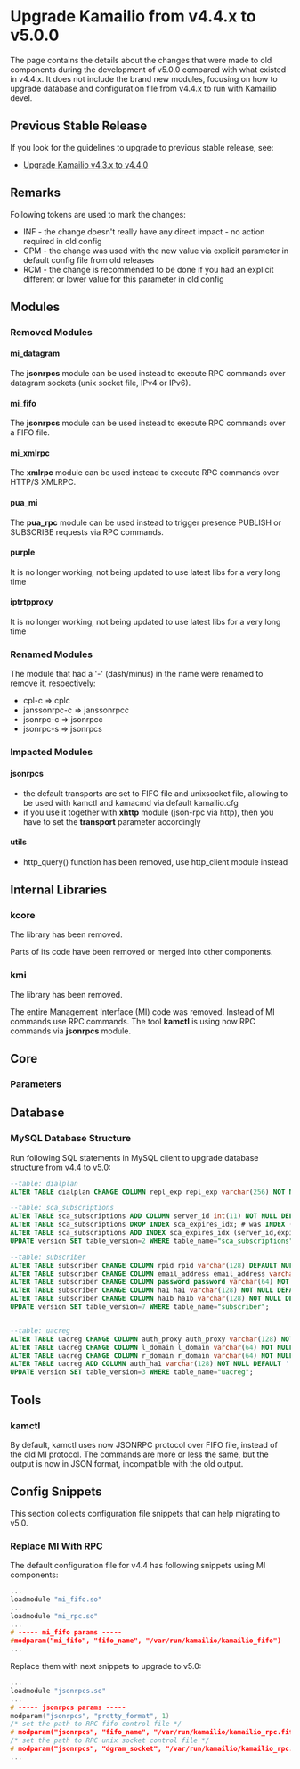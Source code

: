 # Upgrade Kamailio from v4.4.x to v5.0.0

The page contains the details about the changes that were made to old
components during the development of v5.0.0 compared with what existed
in v4.4.x. It does not include the brand new modules, focusing on how to
upgrade database and configuration file from v4.4.x to run with Kamailio
devel.

## Previous Stable Release

If you look for the guidelines to upgrade to previous stable release,
see:

-   [Upgrade Kamailio v4.3.x to v4.4.0](4.3.x-to-4.4.0.md)

## Remarks

Following tokens are used to mark the changes:

-   INF - the change doesn't really have any direct impact - no action
    required in old config
-   CPM - the change was used with the new value via explicit parameter
    in default config file from old releases
-   RCM - the change is recommended to be done if you had an explicit
    different or lower value for this parameter in old config

## Modules

### Removed Modules

#### mi_datagram

The **jsonrpcs** module can be used instead to execute RPC commands over
datagram sockets (unix socket file, IPv4 or IPv6).

#### mi_fifo

The **jsonrpcs** module can be used instead to execute RPC commands over
a FIFO file.

#### mi_xmlrpc

The **xmlrpc** module can be used instead to execute RPC commands over
HTTP/S XMLRPC.

#### pua_mi

The **pua_rpc** module can be used instead to trigger presence PUBLISH
or SUBSCRIBE requests via RPC commands.

#### purple

It is no longer working, not being updated to use latest libs for a very
long time

#### iptrtpproxy

It is no longer working, not being updated to use latest libs for a very
long time

### Renamed Modules

The module that had a '-' (dash/minus) in the name were renamed to
remove it, respectively:

-   cpl-c => cplc
-   janssonrpc-c => janssonrpcc
-   jsonrpc-c => jsonrpcc
-   jsonrpc-s => jsonrpcs

### Impacted Modules

#### jsonrpcs

-   the default transports are set to FIFO file and unixsocket file,
    allowing to be used with kamctl and kamacmd via default kamailio.cfg
-   if you use it together with **xhttp** module (json-rpc via http),
    then you have to set the **transport** parameter accordingly

#### utils

-   http_query() function has been removed, use http_client module
    instead

## Internal Libraries

### kcore

The library has been removed.

Parts of its code have been removed or merged into other components.

### kmi

The library has been removed.

The entire Management Interface (MI) code was removed. Instead of MI
commands use RPC commands. The tool **kamctl** is using now RPC commands
via **jsonrpcs** module.

## Core

### Parameters

## Database

### MySQL Database Structure

Run following SQL statements in MySQL client to upgrade database
structure from v4.4 to v5.0:

``` sql
--table: dialplan
ALTER TABLE dialplan CHANGE COLUMN repl_exp repl_exp varchar(256) NOT NULL; -- was varchar(64) NOT NULL

--table: sca_subscriptions
ALTER TABLE sca_subscriptions ADD COLUMN server_id int(11) NOT NULL DEFAULT '0';
ALTER TABLE sca_subscriptions DROP INDEX sca_expires_idx; # was INDEX (expires)
ALTER TABLE sca_subscriptions ADD INDEX sca_expires_idx (server_id,expires);
UPDATE version SET table_version=2 WHERE table_name="sca_subscriptions";

--table: subscriber
ALTER TABLE subscriber CHANGE COLUMN rpid rpid varchar(128) DEFAULT NULL; -- was varchar(64) DEFAULT NULL
ALTER TABLE subscriber CHANGE COLUMN email_address email_address varchar(128) DEFAULT NULL; -- was varchar(64) NOT NULL DEFAULT ''
ALTER TABLE subscriber CHANGE COLUMN password password varchar(64) NOT NULL DEFAULT ''; -- was varchar(25) NOT NULL DEFAULT ''
ALTER TABLE subscriber CHANGE COLUMN ha1 ha1 varchar(128) NOT NULL DEFAULT ''; -- was varchar(64) NOT NULL DEFAULT ''
ALTER TABLE subscriber CHANGE COLUMN ha1b ha1b varchar(128) NOT NULL DEFAULT ''; -- was varchar(64) NOT NULL DEFAULT ''
UPDATE version SET table_version=7 WHERE table_name="subscriber";


--table: uacreg
ALTER TABLE uacreg CHANGE COLUMN auth_proxy auth_proxy varchar(128) NOT NULL DEFAULT ''; -- was varchar(64) NOT NULL DEFAULT ''
ALTER TABLE uacreg CHANGE COLUMN l_domain l_domain varchar(64) NOT NULL DEFAULT ''; -- was varchar(128) NOT NULL DEFAULT ''
ALTER TABLE uacreg CHANGE COLUMN r_domain r_domain varchar(64) NOT NULL DEFAULT ''; -- was varchar(128) NOT NULL DEFAULT ''
ALTER TABLE uacreg ADD COLUMN auth_ha1 varchar(128) NOT NULL DEFAULT '';
UPDATE version SET table_version=3 WHERE table_name="uacreg";

```

## Tools

### kamctl

By default, kamctl uses now JSONRPC protocol over FIFO file, instead of
the old MI protocol. The commands are more or less the same, but the
output is now in JSON format, incompatible with the old output.

## Config Snippets

This section collects configuration file snippets that can help
migrating to v5.0.

### Replace MI With RPC

The default configuration file for v4.4 has following snippets using MI
components:

``` c
...
loadmodule "mi_fifo.so"
...
loadmodule "mi_rpc.so"
...
# ----- mi_fifo params -----
#modparam("mi_fifo", "fifo_name", "/var/run/kamailio/kamailio_fifo")
...
```

Replace them with next snippets to upgrade to v5.0:

``` c
...
loadmodule "jsonrpcs.so"
...
# ----- jsonrpcs params -----
modparam("jsonrpcs", "pretty_format", 1)
/* set the path to RPC fifo control file */
# modparam("jsonrpcs", "fifo_name", "/var/run/kamailio/kamailio_rpc.fifo")
/* set the path to RPC unix socket control file */
# modparam("jsonrpcs", "dgram_socket", "/var/run/kamailio/kamailio_rpc.sock")
...
```
